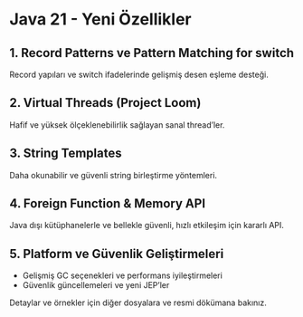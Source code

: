 # Java 21 - Yeni Özellikler

## 1. Record Patterns ve Pattern Matching for switch
Record yapıları ve switch ifadelerinde gelişmiş desen eşleme desteği.

## 2. Virtual Threads (Project Loom)
Hafif ve yüksek ölçeklenebilirlik sağlayan sanal thread’ler.

## 3. String Templates
Daha okunabilir ve güvenli string birleştirme yöntemleri.

## 4. Foreign Function & Memory API
Java dışı kütüphanelerle ve bellekle güvenli, hızlı etkileşim için kararlı API.

## 5. Platform ve Güvenlik Geliştirmeleri
- Gelişmiş GC seçenekleri ve performans iyileştirmeleri
- Güvenlik güncellemeleri ve yeni JEP’ler

Detaylar ve örnekler için diğer dosyalara ve resmi dökümana bakınız.
